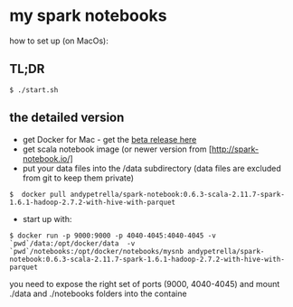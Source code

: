 # my spark notebooks 

how to set up (on MacOs):

## TL;DR

```
$ ./start.sh
```

## the detailed version

- get Docker for Mac - get the [beta release here](https://blog.docker.com/2016/03/docker-for-mac-windows-beta/)
- get scala notebook image (or newer version from [http://spark-notebook.io/]
- put your data files into the /data subdirectory (data files are excluded from git to keep them private) 

```
$  docker pull andypetrella/spark-notebook:0.6.3-scala-2.11.7-spark-1.6.1-hadoop-2.7.2-with-hive-with-parquet
```

- start up with: 

```
$ docker run -p 9000:9000 -p 4040-4045:4040-4045 -v `pwd`/data:/opt/docker/data  -v `pwd`/notebooks:/opt/docker/notebooks/mysnb andypetrella/spark-notebook:0.6.3-scala-2.11.7-spark-1.6.1-hadoop-2.7.2-with-hive-with-parquet

```

you need to expose the right set of ports (9000, 4040-4045) and mount ./data and ./notebooks folders into the containe



